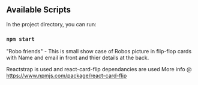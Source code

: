 ## Available Scripts

In the project directory, you can run:

### `npm start`

"Robo friends" - This is small show case of Robos picture in flip-flop cards with Name and email in front and thier details at the back.

Reactstrap is used and react-card-flip dependancies are used 
More info @ https://www.npmjs.com/package/react-card-flip

